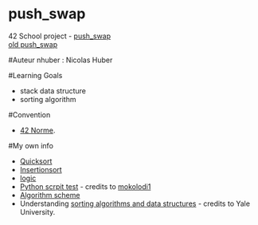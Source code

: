 # push_swap
42 School project - [push_swap](./subject/push_swapNEW.pdf)<br />
[old push_swap](./subject/push_swap.pdf)

#Auteur
nhuber : Nicolas Huber<br />

#Learning Goals
+ stack data structure
+ sorting algorithm

#Convention
+ [42 Norme](./subject/norme.pdf).<br />

#My own info
- [Quicksort](https://en.wikipedia.org/wiki/Quicksort)<br />
- [Insertionsort](https://en.wikipedia.org/wiki/Insertion_sort)<br />
- [logic](./test/logic.txt)<br />
- [Python scrpit test](./test/tester.py) - credits to [mokolodi1](https://github.com/mokolodi1/push-swap)<br />
- [Algorithm scheme](http://www.sorting-algorithms.com/)<br />
- Understanding [sorting algorithms and data structures](http://www.cs.yale.edu/homes/aspnes/classes/223/notes.pdf) - credits to Yale University.<br />
